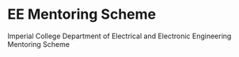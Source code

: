 EE Mentoring Scheme
===================

Imperial College Department of Electrical and Electronic Engineering Mentoring Scheme
